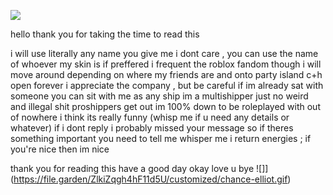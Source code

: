  ![](https://file.garden/ZlkiZqgh4hF11d5U/pixels/white/white1.gif)

hello thank you for taking the time to read this

i will use literally any name you give me i dont care , you can use the name of whoever my skin is if preffered
i frequent the roblox fandom though i will move around depending on where my friends are and onto party island
c+h open forever i appreciate the company , but be careful if im already sat with someone
you can sit with me as any ship im a multishipper just no weird and illegal shit proshippers get out
im 100% down to be roleplayed with out of nowhere i think its really funny (whisp me if u need any details or whatever)
if i dont reply i probably missed your message so if theres something important you need to tell me whisper me 
i return energies ; if you're nice then im nice

thank you for reading this have a good day okay love u bye
![]](https://file.garden/ZlkiZqgh4hF11d5U/customized/chance-elliot.gif)
